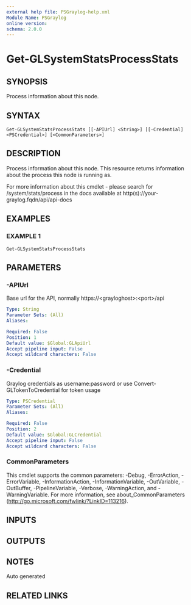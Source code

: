```yaml
---
external help file: PSGraylog-help.xml
Module Name: PSGraylog
online version:
schema: 2.0.0
---
```


# Get-GLSystemStatsProcessStats

## SYNOPSIS
Process information about this node.

## SYNTAX

```
Get-GLSystemStatsProcessStats [[-APIUrl] <String>] [[-Credential] <PSCredential>] [<CommonParameters>]
```

## DESCRIPTION
Process information about this node.
This resource returns information about the process this node is running as.

For more information about this cmdlet - please search for /system/stats/process in the docs available at http(s)://your-graylog.fqdn/api/api-docs

## EXAMPLES

### EXAMPLE 1
```
Get-GLSystemStatsProcessStats
```

## PARAMETERS

### -APIUrl
Base url for the API, normally https://\<grayloghost\>:\<port\>/api

```yaml
Type: String
Parameter Sets: (All)
Aliases:

Required: False
Position: 1
Default value: $Global:GLApiUrl
Accept pipeline input: False
Accept wildcard characters: False
```

### -Credential
Graylog credentials as username:password or use Convert-GLTokenToCredential for token usage

```yaml
Type: PSCredential
Parameter Sets: (All)
Aliases:

Required: False
Position: 2
Default value: $Global:GLCredential
Accept pipeline input: False
Accept wildcard characters: False
```

### CommonParameters
This cmdlet supports the common parameters: -Debug, -ErrorAction, -ErrorVariable, -InformationAction, -InformationVariable, -OutVariable, -OutBuffer, -PipelineVariable, -Verbose, -WarningAction, and -WarningVariable. For more information, see about_CommonParameters (http://go.microsoft.com/fwlink/?LinkID=113216).

## INPUTS

## OUTPUTS

## NOTES
Auto generated

## RELATED LINKS
